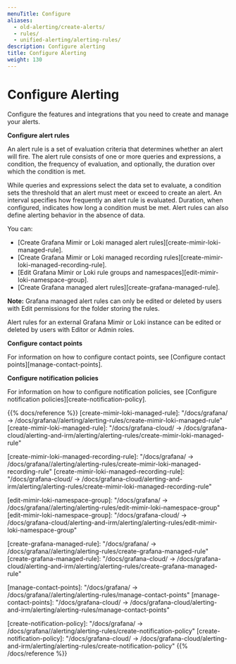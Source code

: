 ```yaml
---
menuTitle: Configure
aliases:
  - old-alerting/create-alerts/
  - rules/
  - unified-alerting/alerting-rules/
description: Configure alerting
title: Configure Alerting
weight: 130
---
```


# Configure Alerting

Configure the features and integrations that you need to create and manage your alerts.

**Configure alert rules**

An alert rule is a set of evaluation criteria that determines whether an alert will fire. The alert rule consists of one or more queries and expressions, a condition, the frequency of evaluation, and optionally, the duration over which the condition is met.

While queries and expressions select the data set to evaluate, a condition sets the threshold that an alert must meet or exceed to create an alert. An interval specifies how frequently an alert rule is evaluated. Duration, when configured, indicates how long a condition must be met. Alert rules can also define alerting behavior in the absence of data.

You can:

- [Create Grafana Mimir or Loki managed alert rules][create-mimir-loki-managed-rule].
- [Create Grafana Mimir or Loki managed recording rules][create-mimir-loki-managed-recording-rule].
- [Edit Grafana Mimir or Loki rule groups and namespaces][edit-mimir-loki-namespace-group].
- [Create Grafana managed alert rules][create-grafana-managed-rule].

**Note:**
Grafana managed alert rules can only be edited or deleted by users with Edit permissions for the folder storing the rules.

Alert rules for an external Grafana Mimir or Loki instance can be edited or deleted by users with Editor or Admin roles.

**Configure contact points**

For information on how to configure contact points, see [Configure contact points][manage-contact-points].

**Configure notification policies**

For information on how to configure notification policies, see [Configure notification policies][create-notification-policy].

{{% docs/reference %}}
[create-mimir-loki-managed-rule]: "/docs/grafana/ -> /docs/grafana/<GRAFANA VERSION>/alerting/alerting-rules/create-mimir-loki-managed-rule"
[create-mimir-loki-managed-rule]: "/docs/grafana-cloud/ -> /docs/grafana-cloud/alerting-and-irm/alerting/alerting-rules/create-mimir-loki-managed-rule"

[create-mimir-loki-managed-recording-rule]: "/docs/grafana/ -> /docs/grafana/<GRAFANA VERSION>/alerting/alerting-rules/create-mimir-loki-managed-recording-rule"
[create-mimir-loki-managed-recording-rule]: "/docs/grafana-cloud/ -> /docs/grafana-cloud/alerting-and-irm/alerting/alerting-rules/create-mimir-loki-managed-recording-rule"

[edit-mimir-loki-namespace-group]: "/docs/grafana/ -> /docs/grafana/<GRAFANA VERSION>/alerting/alerting-rules/edit-mimir-loki-namespace-group"
[edit-mimir-loki-namespace-group]: "/docs/grafana-cloud/ -> /docs/grafana-cloud/alerting-and-irm/alerting/alerting-rules/edit-mimir-loki-namespace-group"

[create-grafana-managed-rule]: "/docs/grafana/ -> /docs/grafana/<GRAFANA VERSION>/alerting/alerting-rules/create-grafana-managed-rule"
[create-grafana-managed-rule]: "/docs/grafana-cloud/ -> /docs/grafana-cloud/alerting-and-irm/alerting/alerting-rules/create-grafana-managed-rule"

[manage-contact-points]: "/docs/grafana/ -> /docs/grafana/<GRAFANA VERSION>/alerting/alerting-rules/manage-contact-points"
[manage-contact-points]: "/docs/grafana-cloud/ -> /docs/grafana-cloud/alerting-and-irm/alerting/alerting-rules/manage-contact-points"

[create-notification-policy]: "/docs/grafana/ -> /docs/grafana/<GRAFANA VERSION>/alerting/alerting-rules/create-notification-policy"
[create-notification-policy]: "/docs/grafana-cloud/ -> /docs/grafana-cloud/alerting-and-irm/alerting/alerting-rules/create-notification-policy"
{{% /docs/reference %}}
